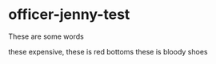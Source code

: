 # officer-jenny-test

These are some words

these expensive, these is red bottoms
these is bloody shoes